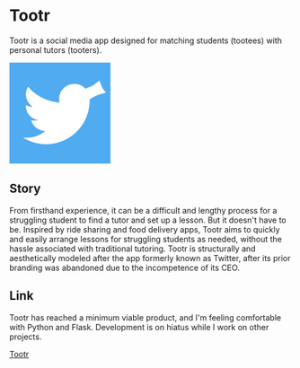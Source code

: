 # Tootr
Tootr is a social media app designed for matching students (tootees) with personal tutors (tooters). 

![tooter icon](https://raw.githubusercontent.com/cb299792458/tooter/main/react-app/public/apple-touch-icon.png)

## Story
From firsthand experience, it can be a difficult and lengthy process for a struggling student to find a tutor and set up a lesson. But it doesn't have to be.
Inspired by ride sharing and food delivery apps, Tootr aims to quickly and easily arrange lessons for struggling students as needed, without the hassle associated with traditional tutoring.
Tootr is structurally and aesthetically modeled after the app formerly known as Twitter, after its prior branding was abandoned due to the incompetence of its CEO.

## Link
Tootr has reached a minimum viable product, and I'm feeling comfortable with Python and Flask. 
Development is on hiatus while I work on other projects. 

[Tootr](https://tootr.onrender.com)
